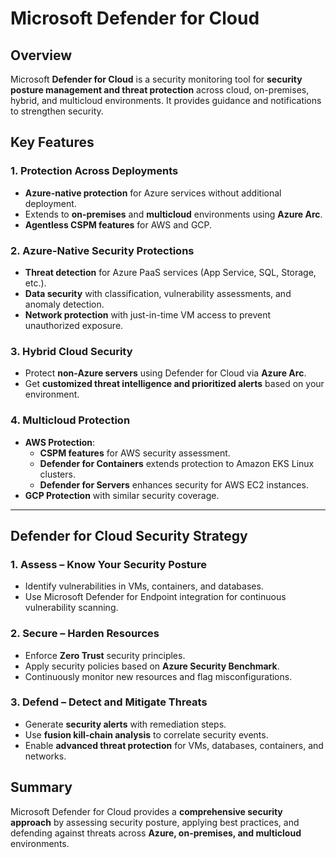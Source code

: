# Microsoft Defender for Cloud

## Overview
Microsoft **Defender for Cloud** is a security monitoring tool for **security posture management and threat protection** across cloud, on-premises, hybrid, and multicloud environments. It provides guidance and notifications to strengthen security.

## Key Features
### **1. Protection Across Deployments**
- **Azure-native protection** for Azure services without additional deployment.
- Extends to **on-premises** and **multicloud** environments using **Azure Arc**.
- **Agentless CSPM features** for AWS and GCP.

### **2. Azure-Native Security Protections**
- **Threat detection** for Azure PaaS services (App Service, SQL, Storage, etc.).
- **Data security** with classification, vulnerability assessments, and anomaly detection.
- **Network protection** with just-in-time VM access to prevent unauthorized exposure.

### **3. Hybrid Cloud Security**
- Protect **non-Azure servers** using Defender for Cloud via **Azure Arc**.
- Get **customized threat intelligence and prioritized alerts** based on your environment.

### **4. Multicloud Protection**
- **AWS Protection**:
  - **CSPM features** for AWS security assessment.
  - **Defender for Containers** extends protection to Amazon EKS Linux clusters.
  - **Defender for Servers** enhances security for AWS EC2 instances.
- **GCP Protection** with similar security coverage.

---

## Defender for Cloud Security Strategy
### **1. Assess** – Know Your Security Posture
- Identify vulnerabilities in VMs, containers, and databases.
- Use Microsoft Defender for Endpoint integration for continuous vulnerability scanning.

### **2. Secure** – Harden Resources
- Enforce **Zero Trust** security principles.
- Apply security policies based on **Azure Security Benchmark**.
- Continuously monitor new resources and flag misconfigurations.

### **3. Defend** – Detect and Mitigate Threats
- Generate **security alerts** with remediation steps.
- Use **fusion kill-chain analysis** to correlate security events.
- Enable **advanced threat protection** for VMs, databases, containers, and networks.

## Summary
Microsoft Defender for Cloud provides a **comprehensive security approach** by assessing security posture, applying best practices, and defending against threats across **Azure, on-premises, and multicloud** environments.

